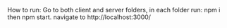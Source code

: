 How to run:
Go to both client and server folders, in each folder run: npm i then npm start.
navigate to http://localhost:3000/




